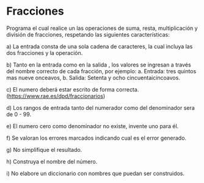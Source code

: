 # Fracciones
Programa el cual realice un las operaciones de suma, resta, multiplicación y división de fracciones, respetando las siguientes características:

a) La entrada consta de una sola cadena de caracteres, la cual incluya las dos fracciones y la operación.

b) Tanto en la entrada como en la salida , los valores se ingresan a través del nombre correcto de cada fracción, por ejemplo: 
  a. Entrada: tres quintos mas nueve onceavos, 
  b. Salida: Setenta y ocho cincuentaicincoavos.

c) El numero deberá estar escrito de forma correcta. (https://www.rae.es/dpd/fraccionarios)

d) Los rangos  de entrada tanto del numerador como del denominador sera de 0 - 99.

e) El numero cero como denominador no existe, invente uno para él.

f) Se valoran los errores marcados indicando cual es el error generado.

g) No simplifique el resultado.

h) Construya el nombre del número.

i) No elabore un diccionario con nombres que puedan ser construidos.
